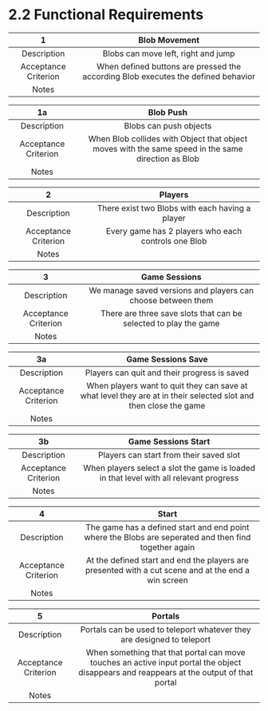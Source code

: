 # 2.2 Functional Requirements

|           1            |                                    Blob Movement                                    |
|:----------------------:|:-----------------------------------------------------------------------------------:|
|      Description       |                         Blobs can move left, right and jump                         |
|  Acceptance Criterion  |  When defined buttons are pressed the according Blob executes the defined behavior  |
|         Notes          |                                                                                     |

|          1a          |                                             Blob Push                                              |
|:--------------------:|:--------------------------------------------------------------------------------------------------:|
|     Description      |                                       Blobs can push objects                                       |
| Acceptance Criterion | When Blob collides with Object that object moves with the same speed in the same direction as Blob |
|        Notes         |                                                                                                    |

|          2           |                       Players                       |
|:--------------------:|:---------------------------------------------------:|
|     Description      |   There exist two Blobs with each having a player   |
| Acceptance Criterion | Every game has 2 players who each controls one Blob |
|        Notes         |                                                     |

|          3           |                          Game Sessions                           |
|:--------------------:|:----------------------------------------------------------------:|
|     Description      |   We manage saved versions and players can choose between them   |
| Acceptance Criterion | There are three save slots that can be selected to play the game |
|        Notes         |                                                                  |

|          3a          |                                                Game Sessions Save                                                |
|:--------------------:|:----------------------------------------------------------------------------------------------------------------:|
|     Description      |                                   Players can quit and their progress is saved                                   |
| Acceptance Criterion | When players want to quit they can save at what level they are at in their selected slot and then close the game |
|        Notes         |                                                                                                                  |

|          3b          |                                  Game Sessions Start                                   |
|:--------------------:|:--------------------------------------------------------------------------------------:|
|     Description      |                        Players can start from their saved slot                         |
| Acceptance Criterion | When players select a slot the game is loaded in that level with all relevant progress |
|        Notes         |                                                                                        |

|          4           |                                                 Start                                                 |
|:--------------------:|:-----------------------------------------------------------------------------------------------------:|
|     Description      | The game has a defined start and end point where the Blobs are seperated and then find together again |
| Acceptance Criterion |  At the defined start and end the players are presented with a cut scene and at the end a win screen  |
|        Notes         |                                                                                                       |

|          5           |                                                                 Portals                                                                  |
|:--------------------:|:----------------------------------------------------------------------------------------------------------------------------------------:|
|     Description      |                                  Portals can be used to teleport whatever they are designed to teleport                                  |
| Acceptance Criterion | When something that that portal can move touches an active input portal the object disappears and reappears at the output of that portal |
|        Notes         |                                                                                                                                          |